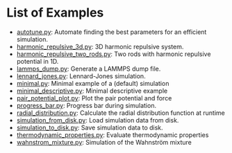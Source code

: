 # List of Examples

* [autotune.py](autotune.py): Automate finding the best parameters for an efficient simulation.
* [harmonic_repulsive_3d.py](harmonic_repulsive_3d.py): 3D harmonic repulsive system.
* [harmonic_repulsive_two_rods.py](harmonic_repulsive_two_rods.py): Two rods with harmonic repulsive potential in 1D.
* [lammps_dump.py](lammps_dump.py): Generate a LAMMPS dump file.
* [lennard_jones.py](lennard_jones.py): Lennard-Jones simulation.
* [minimal.py](minimal.py): Minimal example of a (default) simulation
* [minimal_descriptive.py](minimal_descriptive.py): Minimal descriptive example
* [pair_potential_plot.py](pair_potential_plot.py): Plot the pair potential and force
* [progress_bar.py](progress_bar.py): Progress bar during simulation.
* [radial_distribution.py](radial_distribution.py): Calculate the radial distribution function at runtime
* [simulation_from_disk.py](simulation_from_disk.py): Load simulation data from disk.
* [simulation_to_disk.py](simulation_to_disk.py): Save simulation data to disk.
* [thermodynamic_properties.py](thermodynamic_properties.py): Evaluate thermodynamic properties
* [wahnstrom_mixture.py](wahnstrom_mixture.py): Simulation of the Wahnström mixture

